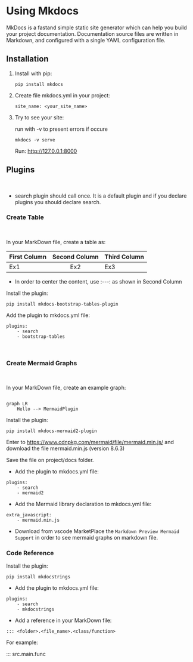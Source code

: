 # Using Mkdocs

MkDocs is a fastand simple static site generator which can help you build your project documentation. Documentation source files are written in Markdown, and configured with a single YAML configuration file.

## Installation

1. Install with pip:

    ```
    pip install mkdocs
    ```

2. Create file mkdocs.yml in your project:

    ```
    site_name: <your_site_name>
    ```

3. Try to see your site: 

    run with -v to present errors if occure
    ```
    mkdocs -v serve
    ```
    Run: http://127.0.0.1:8000
&nbsp;

## Plugins 
&nbsp;
- search plugin should call once. It is a default plugin and if you declare plugins you should declare search.

### Create Table
&nbsp;

In your MarkDown file, create a table as:

| First Column  | Second Column  | Third Column  |
|---------------|:--------------:|---------------|
| Ex1           | Ex2            | Ex3           |



- In order to center the content, use :---: as shown in Second Column

Install the plugin:
```
pip install mkdocs-bootstrap-tables-plugin
```

Add the plugin to mkdocs.yml file:
```
plugins:
    - search
    - bootstrap-tables
```
&nbsp;
### Create Mermaid Graphs
&nbsp;

In your MarkDown file, create an example graph:

```mermaid

graph LR
    Hello --> MermaidPlugin
```

Install the plugin:
```
pip install mkdocs-mermaid2-plugin
```

Enter to https://www.cdnpkg.com/mermaid/file/mermaid.min.js/ and download the file mermaid.min.js (version 8.6.3)

Save the file on project/docs folder.

- Add the plugin to mkdocs.yml file:
```
plugins:
    - search
    - mermaid2
```

- Add the Mermaid library declaration to mkdocs.yml file:
```
extra_javascript:
    - mermaid.min.js
```

- Download from vscode MarketPlace the `Markdown Preview Mermaid Support` in order to see mermaid graphs on markdown file.


### Code Reference

Install the plugin:
```
pip install mkdocstrings
```

- Add the plugin to mkdocs.yml file:
```
plugins:
    - search
    - mkdocstrings
```

- Add a reference in your MarkDown file:
```
::: <folder>.<file_name>.<class/function>
```
For example:

::: src.main.func


